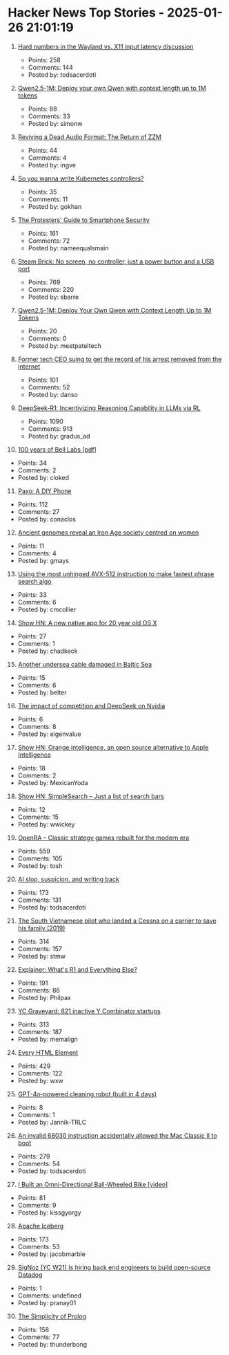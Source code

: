 # Hacker News Top Stories - 2025-01-26 21:01:19

1. [Hard numbers in the Wayland vs. X11 input latency discussion](https://mort.coffee/home/wayland-input-latency/)
   - Points: 258
   - Comments: 144
   - Posted by: todsacerdoti

2. [Qwen2.5-1M: Deploy your own Qwen with context length up to 1M tokens](https://simonwillison.net/2025/Jan/26/qwen25-1m/)
   - Points: 88
   - Comments: 33
   - Posted by: simonw

3. [Reviving a Dead Audio Format: The Return of ZZM](https://nicole.express/2025/zoo-of-zero-motivation.html)
   - Points: 44
   - Comments: 4
   - Posted by: ingve

4. [So you wanna write Kubernetes controllers?](https://ahmet.im/blog/controller-pitfalls/)
   - Points: 35
   - Comments: 11
   - Posted by: gokhan

5. [The Protesters' Guide to Smartphone Security](https://www.privacyguides.org/articles/2025/01/23/activists-guide-securing-your-smartphone/)
   - Points: 161
   - Comments: 72
   - Posted by: nameequalsmain

6. [Steam Brick: No screen, no controller, just a power button and a USB port](https://crastinator-pro.github.io/steam-brick/)
   - Points: 769
   - Comments: 220
   - Posted by: sbarre

7. [Qwen2.5-1M: Deploy Your Own Qwen with Context Length Up to 1M Tokens](https://qwenlm.github.io/blog/qwen2.5-1m/)
   - Points: 20
   - Comments: 0
   - Posted by: meetpateltech

8. [Former tech CEO suing to get the record of his arrest removed from the internet](https://sf.gazetteer.co/a-former-tech-ceo-is-on-a-crusade-to-get-the-record-of-his-arrest-removed-from-the-internet)
   - Points: 101
   - Comments: 52
   - Posted by: danso

9. [DeepSeek-R1: Incentivizing Reasoning Capability in LLMs via RL](https://arxiv.org/abs/2501.12948)
   - Points: 1090
   - Comments: 913
   - Posted by: gradus_ad

10. [100 years of Bell Labs [pdf]](https://novitoll.com/posts/2025-1-25/100_years_of_Bell_Labs.pdf)
   - Points: 34
   - Comments: 2
   - Posted by: cloked

11. [Paxo: A DIY Phone](https://paxo.fr/)
   - Points: 112
   - Comments: 27
   - Posted by: conaclos

12. [Ancient genomes reveal an Iron Age society centred on women](https://www.tcd.ie/news_events/top-stories/featured/ancient-genomes-reveal-an-iron-age-society-centred-on-women/)
   - Points: 11
   - Comments: 4
   - Posted by: gmays

13. [Using the most unhinged AVX-512 instruction to make fastest phrase search algo](https://gab-menezes.github.io/2025/01/13/using-the-most-unhinged-avx-512-instruction-to-make-the-fastest-phrase-search-algo.html)
   - Points: 33
   - Comments: 6
   - Posted by: cmcollier

14. [Show HN: A new native app for 20 year old OS X](https://uppercut.chadbibler.com)
   - Points: 27
   - Comments: 1
   - Posted by: chadkeck

15. [Another undersea cable damaged in Baltic Sea](https://www.france24.com/en/europe/20250126-another-undersea-cable-damaged-in-baltic-sea-latvia-dispatches-warship)
   - Points: 15
   - Comments: 6
   - Posted by: belter

16. [The impact of competition and DeepSeek on Nvidia](https://youtubetranscriptoptimizer.com/blog/05_the_short_case_for_nvda)
   - Points: 6
   - Comments: 8
   - Posted by: eigenvalue

17. [Show HN: Orange intelligence, an open source alternative to Apple Intelligence](https://github.com/sharingan-no-kakashi/orange-intelligence)
   - Points: 18
   - Comments: 2
   - Posted by: MexicanYoda

18. [Show HN: SimpleSearch – Just a list of search bars](https://simplesearch.info/)
   - Points: 12
   - Comments: 15
   - Posted by: wwickey

19. [OpenRA – Classic strategy games rebuilt for the modern era](https://www.openra.net/)
   - Points: 559
   - Comments: 105
   - Posted by: tosh

20. [AI slop, suspicion, and writing back](https://benjamincongdon.me/blog/2025/01/25/AI-Slop-Suspicion-and-Writing-Back/)
   - Points: 173
   - Comments: 131
   - Posted by: todsacerdoti

21. [The South Vietnamese pilot who landed a Cessna on a carrier to save his family (2019)](https://www.historynet.com/maj-buang-lys-daring-feat-to-save-his-family/)
   - Points: 314
   - Comments: 157
   - Posted by: stmw

22. [Explainer: What's R1 and Everything Else?](https://timkellogg.me/blog/2025/01/25/r1)
   - Points: 191
   - Comments: 86
   - Posted by: Philpax

23. [YC Graveyard: 821 inactive Y Combinator startups](https://ycgraveyard.iamwillwang.com/)
   - Points: 313
   - Comments: 187
   - Posted by: memalign

24. [Every HTML Element](https://iamwillwang.com/dollar/every-html-element/)
   - Points: 429
   - Comments: 122
   - Posted by: wxw

25. [GPT-4o-powered cleaning robot (built in 4 days)](https://twitter.com/JannikGrothusen/status/1852790503823057073)
   - Points: 8
   - Comments: 1
   - Posted by: Jannik-TRLC

26. [An invalid 68030 instruction accidentally allowed the Mac Classic II to boot](https://www.downtowndougbrown.com/2025/01/the-invalid-68030-instruction-that-accidentally-allowed-the-mac-classic-ii-to-successfully-boot-up/)
   - Points: 279
   - Comments: 54
   - Posted by: todsacerdoti

27. [I Built an Omni-Directional Ball-Wheeled Bike [video]](https://www.youtube.com/watch?v=ZVFB2g25OkM)
   - Points: 81
   - Comments: 9
   - Posted by: kissgyorgy

28. [Apache Iceberg](https://iceberg.apache.org/)
   - Points: 173
   - Comments: 53
   - Posted by: jacobmarble

29. [SigNoz (YC W21) Is hiring back end engineers to build open-source Datadog](https://www.linkedin.com/posts/pranay01_inviting-backend-engineers-interested-activity-7275015683980075008-CzV9)
   - Points: 1
   - Comments: undefined
   - Posted by: pranay01

30. [The Simplicity of Prolog](https://bitsandtheorems.com/the-simplicity-of-prolog/)
   - Points: 158
   - Comments: 77
   - Posted by: thunderbong

